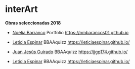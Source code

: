 # interArt

**Obras seleccionadas 2018**

- [Noelia Barranco](http://github.com/nmbarancos01) Portfolio https://nmbarancos01.github.io
- [Leticia Espinar](http://github.com/leticiaespinar) BBAAquizz https://leticiaespinar.github.io/
- [Juan Jesús Guirado](http://github.com/jjgp174) BBAAquizz https://jjgp174.github.io/

- [Leticia Espinar](http://github.com/leticiaespinar) BBAAquizz https://leticiaespinar.github.io/
